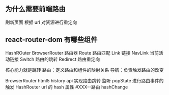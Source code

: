 ## 为什么需要前端路由

刷新页面 根据 url 对资源进行重定向

## react-router-dom 有哪些组件

HashROuter BrowserRouter 路由器
Route 路由匹配
Link 链接
NavLink 当前活动链接
Switch 路由的跳转
Redirect 路由重定向

核心能力就是跳转
路由：定义路由和组件的映射关系
导航：负责触发路由的改变

BrowserRouter html5 history api 实现路由跳转
监听 popState 进行路由事件的触发
HashRouter url 的 hash 属性
#XXX--路由
hashChange
